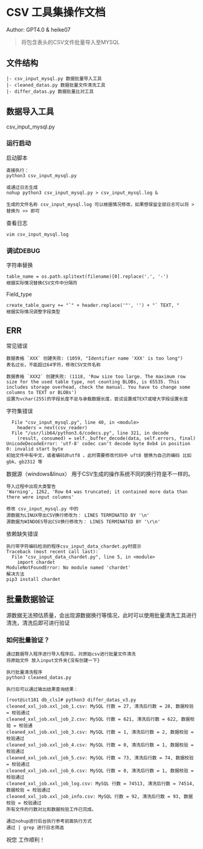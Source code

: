 # CSV 工具集操作文档
Author: GPT4.0 & heike07
> 将包含表头的CSV文件批量导入至MYSQL

## 文件结构
```shell
|- csv_input_mysql.py 数据批量导入工具
|- cleaned_datas.py 数据批量文件清洗工具
|- differ_datas.py 数据批量比对工具
```

## 数据导入工具
csv_input_mysql.py
### 运行启动
启动脚本
```shell
直接执行：
python3 csv_input_mysql.py

或通过日志生成
nohup python3 csv_input_mysql.py > csv_input_mysql.log &

生成的文件名称 csv_input_mysql.log 可以根据情况修改，如果想保留全部日志可以将 > 替换为 >> 即可
```
查看日志
```shell
vim csv_input_mysql.log
```

### 调试DEBUG
字符串替换
```shell
table_name = os.path.splitext(filename)[0].replace('.', '-')
根据实际情况替换CSV文件中分隔符
```
Field_type
```shell
create_table_query += "`" + header.replace('"', '') + "` TEXT, "
根据实际情况调整字段类型
```

## ERR
常见错误
```shell
数据表格 `XXX` 创建失败: (1059, "Identifier name 'XXX' is too long")
表名过长，不能超过64字符，修改CSV文件名称

数据表格 `XXX2` 创建失败: (1118, 'Row size too large. The maximum row size for the used table type, not counting BLOBs, is 65535. This includes storage overhead, check the manual. You have to change some columns to TEXT or BLOBs')
设置为vchar(255)的字段长度不足与承载数据长度，尝试设置成TEXT或增大字段设置长度
```
字符集错误
```shell
  File "csv_input_mysql.py", line 40, in <module>
    headers = next(csv_reader)
  File "/usr/lib64/python3.6/codecs.py", line 321, in decode
    (result, consumed) = self._buffer_decode(data, self.errors, final)
UnicodeDecodeError: 'utf-8' codec can't decode byte 0xb4 in position 0: invalid start byte
初始文件中有中文，或者编码非utf8 ，此时需要修改代码中 uft8 替换为自己的编码 比如gbk、gb2312 等
```
数据源（windows&linux）
用于CSV生成的操作系统不同的换行符是不一样的。
```shell
导入过程中出现大类警告
'Warning', 1262, 'Row 64 was truncated; it contained more data than there were input columns'

修改 csv_input_mysql.py 中的
源数据为LINUX导出CSV换行修改为： LINES TERMINATED BY '\n'
源数据为WINDOES导出CSV换行修改为： LINES TERMINATED BY '\r\n'
```
依赖缺失错误
```shell
执行带字符编码检测的程序csv_input_data_chardet.py时提示
Traceback (most recent call last):
  File "csv_input_data_chardet.py", line 5, in <module>
    import chardet
ModuleNotFoundError: No module named 'chardet'
解决方法
pip3 install chardet
```

## 批量数据验证
源数据无法预估质量，会出现源数据换行等情况，此时可以使用批量清洗工具进行清洗，清洗后即可进行验证
### 如何批量验证？
```shell
通过数据导入程序进行导入程序后，对原始csv进行批量文件清洗
将原始文件 放入input文件夹{没有创建一下}

执行批量清洗程序
python3 cleaned_datas.py

执行后可以通过输出结果查询结果：

[root@ict181 db_cls]# python3 differ_datas_v3.py 
cleaned_xxl_job.xxl_job_1.csv: MySQL 行数 = 27, 清洗后行数 = 28, 数据校验 = 校验通过
cleaned_xxl_job.xxl_job_2.csv: MySQL 行数 = 621, 清洗后行数 = 622, 数据校验 = 校验通
cleaned_xxl_job.xxl_job_3.csv: MySQL 行数 = 1, 清洗后行数 = 2, 数据校验 = 校验通过
cleaned_xxl_job.xxl_job_4.csv: MySQL 行数 = 0, 清洗后行数 = 1, 数据校验 = 校验通过
cleaned_xxl_job.xxl_job_5.csv: MySQL 行数 = 73, 清洗后行数 = 74, 数据校验 = 校验通过
cleaned_xxl_job.xxl_job_6.csv: MySQL 行数 = 0, 清洗后行数 = 1, 数据校验 = 校验通过
cleaned_xxl_job.xxl_job_log.csv: MySQL 行数 = 74513, 清洗后行数 = 74514, 数据校验 = 校验通过
cleaned_xxl_job.xxl_job_info.csv: MySQL 行数 = 92, 清洗后行数 = 93, 数据校验 = 校验通过
所有文件的行数对比和数据校验工作已完成。

通过nohup进行后台执行参考前面执行方式
通过 | grep 进行日志筛选
```

祝您 工作顺利！